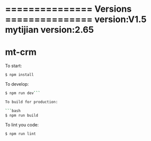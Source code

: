 =============== Versions ===============
version:V1.5
mytijian version:2.65
========================================

# mt-crm

To start:

```bash
$ npm install
```

To develop:

```bash
$ npm run dev```

To build for production:

```bash
$ npm run build
```

To lint you code:

```bash
$ npm run lint
```

